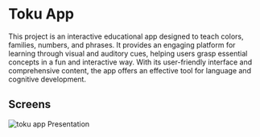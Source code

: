 # Toku App
This project is an interactive educational app designed to teach colors, families, numbers, and phrases. It provides an engaging platform for learning through visual and auditory cues, helping users grasp essential concepts in a fun and interactive way. With its user-friendly interface and comprehensive content, the app offers an effective tool for language and cognitive development.

## Screens
![toku app Presentation](https://github.com/MohamedEssam9009/toku_app/assets/77198018/b2c894f1-2041-4f8b-9e1a-d9b2284a4cfe)
